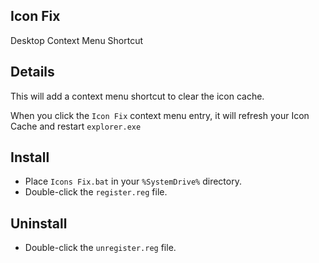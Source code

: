 ## Icon Fix
Desktop Context Menu Shortcut


## Details
This will add a context menu shortcut to clear the icon cache.

When you click the `Icon Fix` context menu entry, it will refresh your Icon Cache and restart `explorer.exe`


## Install
 * Place `Icons Fix.bat` in your `%SystemDrive%` directory.
 * Double-click the `register.reg` file.


## Uninstall
 * Double-click the `unregister.reg` file.
